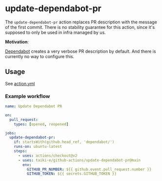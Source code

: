 # update-dependabot-pr

The `update-dependabot-pr` action replaces PR description with the message of the first commit.
There is no stability guarantee for this action, since it's supposed to only be
used in infra managed by us.

**Motivation**:

[Dependabot] creates a very verbose PR description by default. And there is
currently no way to configure this.

## Usage

See [action.yml](action.yml)

### Example workflow

```yaml
name: Update Dependabot PR

on:
  pull_request:
    types: [opened, reopened]

jobs:
  update-dependabot-pr:
    if: startsWith(github.head_ref, 'dependabot/')
    runs-on: ubuntu-latest
    steps:
      - uses: actions/checkout@v2
      - uses: taiki-e/github-actions/update-dependabot-pr@main
        env:
          GITHUB_PR_NUMBER: ${{ github.event.pull_request.number }}
          GITHUB_TOKEN: ${{ secrets.GITHUB_TOKEN }}
```

[Dependabot]: https://docs.github.com/en/free-pro-team@latest/github/administering-a-repository/keeping-your-dependencies-updated-automatically

